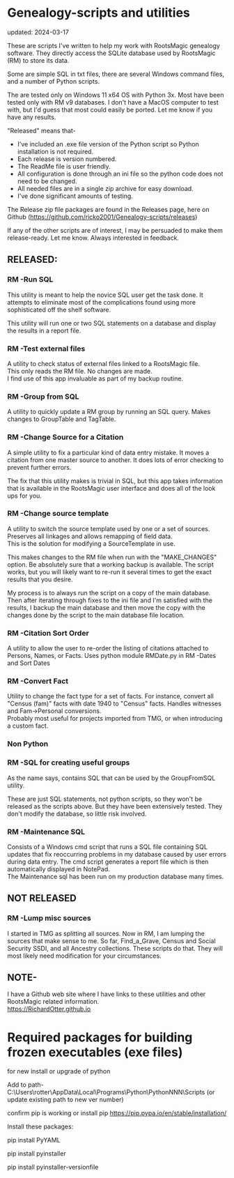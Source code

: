 # Genealogy-scripts and utilities

updated: 2024-03-17

These are scripts I've written to help my work with RootsMagic genealogy software. They directly access the SQLite database used by RootsMagic (RM) to store its data.

Some are simple SQL in txt files, there are several Windows command files, and a number of Python
scripts.

The are tested only on Windows 11 x64 OS with Python 3x. Most have been tested only with RM v9 databases.
I don't have a MacOS computer to test with, but I'd guess that most could easily be ported. Let me know if you have any results.


"Released" means that-
* I've included an .exe file version of the Python script so Python installation is not required.
* Each release is version numbered.
* The ReadMe file is user friendly.
* All configuration is done through an ini file so the python code does not need to be changed.
* All needed files are in a single zip archive for easy download.
* I've done significant amounts of testing.

The Release zip file packages are found in the Releases page, here on Github (https://github.com/ricko2001/Genealogy-scripts/releases)

If any of the other scripts are of interest, I may be persuaded to make them release-ready. Let me know.
Always interested in feedback.

## RELEASED:

### RM -Run SQL

This utility is meant to help the novice SQL user get the task done.
It attempts to eliminate most of the complications found using more
sophisticated off the shelf software.

This utility will run one or two SQL statements on a database and display the
results in a report file.

### RM -Test external files

A utility to check status of external files linked to a RootsMagic file.\
This only reads the RM file. No changes are made.\
I find use of this app invaluable as part of my backup routine.

### RM -Group from SQL

A utility to quickly update a RM group by running an SQL query.
Makes changes to GroupTable and TagTable.

### RM -Change Source for a Citation

A simple utility to fix a particular kind of data entry mistake. It moves a citation from one master source to another. It does lots of error checking to prevent further errors.

The fix that this utility makes is trivial in SQL, but this app takes information that is available in the RootsMagic user interface and does all of the look ups for you.

### RM -Change source template

A utility to switch the source template used by one or a set of sources.\
Preserves all linkages and allows remapping of field data.\
This is the solution for modifying a SourceTemplate in use.

This makes changes to the RM file when run with the "MAKE_CHANGES" option. Be absolutely sure that a working backup is available. The script works, but you will likely want to re-run it several times to get the exact results that you desire.

My process is to always run the script on a copy of the main database. Then after iterating through fixes to the ini file and I'm satisfied with the results, I backup the main database and then move the copy with the changes done by the script to the main database file location.

### RM -Citation Sort Order

A utility to allow the user to re-order the listing of citations attached to Persons, Names, or Facts. Uses python module RMDate.py in RM -Dates and Sort Dates

### RM -Convert Fact

Utility to change the fact type for a set of facts. For instance, convert all
"Census (fam)" facts with date 1940 to "Census" facts. Handles witnesses and Fam->Personal conversions.\
Probably most useful for projects imported from TMG, or when introducing a custom fact.

### Non Python

### RM -SQL for creating useful groups

As the name says, contains SQL that can be used by the GroupFromSQL utility.

These are just SQL statements, not python scripts, so they won't be released
as the scripts above. But they have been extensively tested.
They don't modify the database, so little risk involved.

### RM -Maintenance SQL

Consists of a Windows cmd script that runs a SQL file containing SQL updates
that fix reoccurring problems in my database caused by user errors during
data entry. The cmd script generates a report file which is then
automatically displayed in NotePad.\
The Maintenance sql has been run on my production database many times.

## NOT RELEASED

### RM -Lump misc sources

I started in TMG as splitting all sources. Now in RM, I am lumping the sources that make sense to me. So far, Find_a_Grave, Census and Social Security SSDI, and all Ancestry collections. These scripts do that. They will most likely need modification for your circumstances.


## NOTE-

I have a Github web site where I have links to these utilities and other RootsMagic related information.\
https://RichardOtter.github.io



# Required packages for building frozen executables (exe files)

for new install or upgrade of python

Add to path-
C:\Users\rotter\AppData\Local\Programs\Python\PythonNNN\Scripts
(or update existing path to new ver number)

confirm pip is working
or
install pip
https://pip.pypa.io/en/stable/installation/


Install these packages:

pip install PyYAML

pip install pyinstaller

pip install pyinstaller-versionfile
